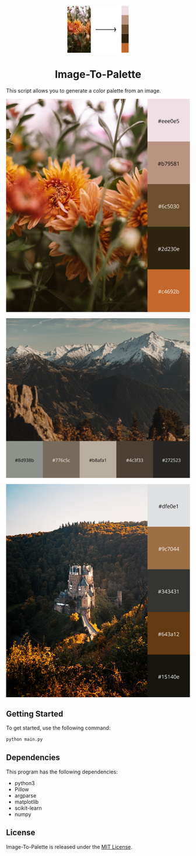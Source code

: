 <p align="center">
  <img src="./assets/logo.jpg" alt="Image-To-Palette logo" width="168" height="128">
  <h1 align="center">Image-To-Palette</h1>
</p>
<p align="center">
  </p>

This script allows you to generate a color palette from an image.

![Generate pallete 1](./assets/palette-1.jpg)

![Generate pallete 2](./assets/palette-2.jpg)

![Generate pallete 3](./assets/palette-3.jpg)

## Getting Started

To get started, use the following command:

```bash
python main.py
```

## Dependencies

This program has the following dependencies:

- python3
- Pillow
- argparse
- matplotlib
- scikit-learn
- numpy

## License

Image-To-Palette is released under the [MIT License](https://github.com/UrijHoruzij/image-to-palette/LICENSE.md).
